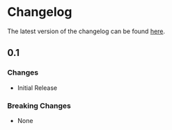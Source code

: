 # Changelog
The latest version of the changelog can be found [here](/Azure/bicep-registry-modules/blob/main/avm/ptn/ai-ml/ai-foundry/CHANGELOG.md).

## 0.1

### Changes

- Initial Release

### Breaking Changes

- None
